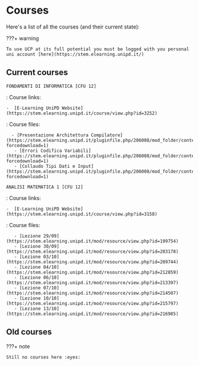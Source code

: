# Courses

Here's a list of all the courses (and their current state):

???+ warning

    To use UCP at its full potential you must be logged with you personal uni account [here](https://stem.elearning.unipd.it/)

## Current courses

`FONDAMENTI DI INFORMATICA [CFU 12]`

:   Course links:

    -  [E-Learning UniPD Website](https://stem.elearning.unipd.it/course/view.php?id=3252)

:  Course files:

      - [Presentazione Architettura Compilatore](https://stem.elearning.unipd.it/pluginfile.php/206008/mod_folder/content/0/00_Presentazione_architettura_compilatore_Hello.pdf?forcedownload=1)
       - [Errori Codifica Variabili](https://stem.elearning.unipd.it/pluginfile.php/206008/mod_folder/content/0/01_Errori_codifica_variabili_classi.pdf?forcedownload=1)
       - [Collaudo Tipi Dati e Input](https://stem.elearning.unipd.it/pluginfile.php/206008/mod_folder/content/0/02_Collaudo_TipiDati_Input.pdf?forcedownload=1)
  
`ANALISI MATEMATICA 1 [CFU 12]`

:   Course links:

    -  [E-Learning UniPD Website](https://stem.elearning.unipd.it/course/view.php?id=3158)

:   Course files:

       - [Lezione 29/09](https://stem.elearning.unipd.it/mod/resource/view.php?id=199754)
       - [Lezione 30/09](https://stem.elearning.unipd.it/mod/resource/view.php?id=203178)
       - [Lezione 03/10](https://stem.elearning.unipd.it/mod/resource/view.php?id=209744)
       - [Lezione 04/10](https://stem.elearning.unipd.it/mod/resource/view.php?id=212859)
       - [Lezione 06/10](https://stem.elearning.unipd.it/mod/resource/view.php?id=213397)
       - [Lezione 07/10](https://stem.elearning.unipd.it/mod/resource/view.php?id=214507)
       - [Lezione 10/10](https://stem.elearning.unipd.it/mod/resource/view.php?id=215797)
       - [Lezione 13/10](https://stem.elearning.unipd.it/mod/resource/view.php?id=216985)

## Old courses

???+ note

    Still no courses here :eyes: